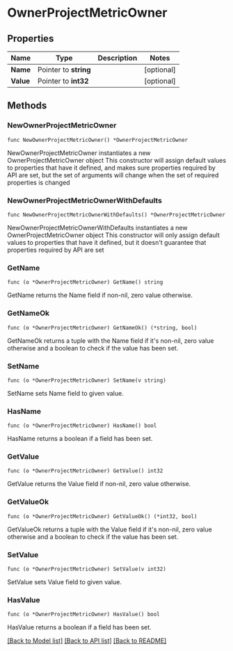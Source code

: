 # OwnerProjectMetricOwner

## Properties

Name | Type | Description | Notes
------------ | ------------- | ------------- | -------------
**Name** | Pointer to **string** |  | [optional] 
**Value** | Pointer to **int32** |  | [optional] 

## Methods

### NewOwnerProjectMetricOwner

`func NewOwnerProjectMetricOwner() *OwnerProjectMetricOwner`

NewOwnerProjectMetricOwner instantiates a new OwnerProjectMetricOwner object
This constructor will assign default values to properties that have it defined,
and makes sure properties required by API are set, but the set of arguments
will change when the set of required properties is changed

### NewOwnerProjectMetricOwnerWithDefaults

`func NewOwnerProjectMetricOwnerWithDefaults() *OwnerProjectMetricOwner`

NewOwnerProjectMetricOwnerWithDefaults instantiates a new OwnerProjectMetricOwner object
This constructor will only assign default values to properties that have it defined,
but it doesn't guarantee that properties required by API are set

### GetName

`func (o *OwnerProjectMetricOwner) GetName() string`

GetName returns the Name field if non-nil, zero value otherwise.

### GetNameOk

`func (o *OwnerProjectMetricOwner) GetNameOk() (*string, bool)`

GetNameOk returns a tuple with the Name field if it's non-nil, zero value otherwise
and a boolean to check if the value has been set.

### SetName

`func (o *OwnerProjectMetricOwner) SetName(v string)`

SetName sets Name field to given value.

### HasName

`func (o *OwnerProjectMetricOwner) HasName() bool`

HasName returns a boolean if a field has been set.

### GetValue

`func (o *OwnerProjectMetricOwner) GetValue() int32`

GetValue returns the Value field if non-nil, zero value otherwise.

### GetValueOk

`func (o *OwnerProjectMetricOwner) GetValueOk() (*int32, bool)`

GetValueOk returns a tuple with the Value field if it's non-nil, zero value otherwise
and a boolean to check if the value has been set.

### SetValue

`func (o *OwnerProjectMetricOwner) SetValue(v int32)`

SetValue sets Value field to given value.

### HasValue

`func (o *OwnerProjectMetricOwner) HasValue() bool`

HasValue returns a boolean if a field has been set.


[[Back to Model list]](../README.md#documentation-for-models) [[Back to API list]](../README.md#documentation-for-api-endpoints) [[Back to README]](../README.md)


